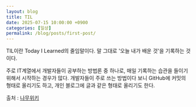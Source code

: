 ```yaml
---
layout: blog
title: TIL
date: 2025-07-15 10:00:00 +0900
categories: [일상]
permalink: /blog/posts/first-post/
---
```


TIL이란 Today I Learned의 줄임말이다. 말 그대로 '오늘 내가 배운 것'을 기록하는 것이다.

주로 IT계열에서 개발자들이 공부하는 방법론 중 하나로, 매일 기록하는 습관을 들이기 위해서 시작하는 경우가 많다. 개발자들이 주로 쓰는 방법이다 보니 GitHub에 커밋의 형태로 올리기도 하고, 개인 블로그에 글과 같은 형태로 올리기도 한다.

출처 : [나무위키](https://namu.wiki/w/TIL)

